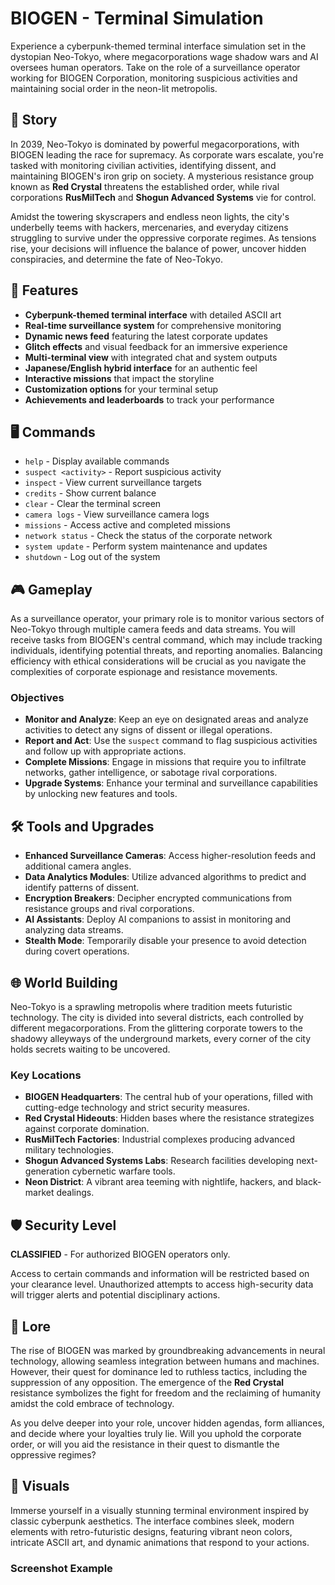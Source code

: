 # BIOGEN - Terminal Simulation

Experience a cyberpunk-themed terminal interface simulation set in the dystopian Neo-Tokyo, where megacorporations wage shadow wars and AI oversees human operators. Take on the role of a surveillance operator working for BIOGEN Corporation, monitoring suspicious activities and maintaining social order in the neon-lit metropolis.

## 🌆 Story

In 2039, Neo-Tokyo is dominated by powerful megacorporations, with BIOGEN leading the race for supremacy. As corporate wars escalate, you're tasked with monitoring civilian activities, identifying dissent, and maintaining BIOGEN's iron grip on society. A mysterious resistance group known as **Red Crystal** threatens the established order, while rival corporations **RusMilTech** and **Shogun Advanced Systems** vie for control.

Amidst the towering skyscrapers and endless neon lights, the city's underbelly teems with hackers, mercenaries, and everyday citizens struggling to survive under the oppressive corporate regimes. As tensions rise, your decisions will influence the balance of power, uncover hidden conspiracies, and determine the fate of Neo-Tokyo.

## 🔑 Features

- **Cyberpunk-themed terminal interface** with detailed ASCII art
- **Real-time surveillance system** for comprehensive monitoring
- **Dynamic news feed** featuring the latest corporate updates
- **Glitch effects** and visual feedback for an immersive experience
- **Multi-terminal view** with integrated chat and system outputs
- **Japanese/English hybrid interface** for an authentic feel
- **Interactive missions** that impact the storyline
- **Customization options** for your terminal setup
- **Achievements and leaderboards** to track your performance

## 🖥️ Commands

- `help` - Display available commands
- `suspect <activity>` - Report suspicious activity
- `inspect` - View current surveillance targets
- `credits` - Show current balance
- `clear` - Clear the terminal screen
- `camera logs` - View surveillance camera logs
- `missions` - Access active and completed missions
- `network status` - Check the status of the corporate network
- `system update` - Perform system maintenance and updates
- `shutdown` - Log out of the system

## 🎮 Gameplay

As a surveillance operator, your primary role is to monitor various sectors of Neo-Tokyo through multiple camera feeds and data streams. You will receive tasks from BIOGEN's central command, which may include tracking individuals, identifying potential threats, and reporting anomalies. Balancing efficiency with ethical considerations will be crucial as you navigate the complexities of corporate espionage and resistance movements.

### Objectives

- **Monitor and Analyze**: Keep an eye on designated areas and analyze activities to detect any signs of dissent or illegal operations.
- **Report and Act**: Use the `suspect` command to flag suspicious activities and follow up with appropriate actions.
- **Complete Missions**: Engage in missions that require you to infiltrate networks, gather intelligence, or sabotage rival corporations.
- **Upgrade Systems**: Enhance your terminal and surveillance capabilities by unlocking new features and tools.

## 🛠️ Tools and Upgrades

- **Enhanced Surveillance Cameras**: Access higher-resolution feeds and additional camera angles.
- **Data Analytics Modules**: Utilize advanced algorithms to predict and identify patterns of dissent.
- **Encryption Breakers**: Decipher encrypted communications from resistance groups and rival corporations.
- **AI Assistants**: Deploy AI companions to assist in monitoring and analyzing data streams.
- **Stealth Mode**: Temporarily disable your presence to avoid detection during covert operations.

## 🌐 World Building

Neo-Tokyo is a sprawling metropolis where tradition meets futuristic technology. The city is divided into several districts, each controlled by different megacorporations. From the glittering corporate towers to the shadowy alleyways of the underground markets, every corner of the city holds secrets waiting to be uncovered.

### Key Locations

- **BIOGEN Headquarters**: The central hub of your operations, filled with cutting-edge technology and strict security measures.
- **Red Crystal Hideouts**: Hidden bases where the resistance strategizes against corporate domination.
- **RusMilTech Factories**: Industrial complexes producing advanced military technologies.
- **Shogun Advanced Systems Labs**: Research facilities developing next-generation cybernetic warfare tools.
- **Neon District**: A vibrant area teeming with nightlife, hackers, and black-market dealings.

## 🛡️ Security Level

**CLASSIFIED** - For authorized BIOGEN operators only.

Access to certain commands and information will be restricted based on your clearance level. Unauthorized attempts to access high-security data will trigger alerts and potential disciplinary actions.

## 📜 Lore

The rise of BIOGEN was marked by groundbreaking advancements in neural technology, allowing seamless integration between humans and machines. However, their quest for dominance led to ruthless tactics, including the suppression of any opposition. The emergence of the **Red Crystal** resistance symbolizes the fight for freedom and the reclaiming of humanity amidst the cold embrace of technology.

As you delve deeper into your role, uncover hidden agendas, form alliances, and decide where your loyalties truly lie. Will you uphold the corporate order, or will you aid the resistance in their quest to dismantle the oppressive regimes?

## 🎨 Visuals

Immerse yourself in a visually stunning terminal environment inspired by classic cyberpunk aesthetics. The interface combines sleek, modern elements with retro-futuristic designs, featuring vibrant neon colors, intricate ASCII art, and dynamic animations that respond to your actions.

### Screenshot Example

